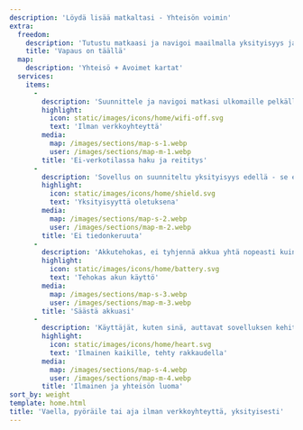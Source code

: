 ```yaml
---
description: 'Löydä lisää matkaltasi - Yhteisön voimin'
extra:
  freedom:
    description: 'Tutustu matkaasi ja navigoi maailmalla yksityisyys ja yhteisöllisyys etusijalla.'
    title: 'Vapaus on täällä'
  map:
    description: 'Yhteisö + Avoimet kartat'
  services:
    items:
      - 
        description: 'Suunnittele ja navigoi matkasi ulkomaille pelkällä GPS:llä ilman mobiilidatan käyttöä. Etsi reittipisteitä kaukaisilla vaelluksilla tai pyöräteillä.'
        highlight:
          icon: static/images/icons/home/wifi-off.svg
          text: 'Ilman verkkoyhteyttä'
        media:
          map: /images/sections/map-s-1.webp
          user: /images/sections/map-m-1.webp
        title: 'Ei-verkotilassa haku ja reititys'
      - 
        description: 'Sovellus on suunniteltu yksityisyys edellä - se ei tunnista, seuraa tai kerää mitään tietoja käyttäjistä. CoMaps on myös auditoitu <span class="text-icon"><svg viewBox="0 0 19 19"><use href="#icon-exodus"></use></svg> [Exodus](https://reports.exodus-privacy.eu.org/reports/app.comaps.google/latest/) toimesta.'
        highlight:
          icon: static/images/icons/home/shield.svg
          text: 'Yksityisyyttä oletuksena'
        media:
          map: /images/sections/map-s-2.webp
          user: /images/sections/map-m-2.webp
        title: 'Ei tiedonkeruuta'
      - 
        description: 'Akkutehokas, ei tyhjennä akkua yhtä nopeasti kuin muut navigointisovellukset.'
        highlight:
          icon: static/images/icons/home/battery.svg
          text: 'Tehokas akun käyttö'
        media:
          map: /images/sections/map-s-3.webp
          user: /images/sections/map-m-3.webp
        title: 'Säästä akkuasi'
      - 
        description: 'Käyttäjät, kuten sinä, auttavat sovelluksen kehityksen kanssa lisäämällä paikkoja <span class="text-icon"><svg viewBox="0 0 19 19"><use href="#icon-open-street-map"></use></svg> [OpenStreetMapiin](https://openstreetmap.org)</span>, antamalla palautetta ja osallistumalla sovelluskehitykseen <span class="text-icon"><svg viewbox="0 0 4.233 4.233"> <use href="#icon-codeberg"></use></svg> [Codeberg](https://codeberg.org/comaps)</span> luodaksemme yhdessä mahtavia karttoja. Projekti on Organic Mapsin ja Maps.Me:n haarukka, ja sitä ohjaa avoimen lähdekoodin yhteisö.'
        highlight:
          icon: static/images/icons/home/heart.svg
          text: 'Ilmainen kaikille, tehty rakkaudella'
        media:
          map: /images/sections/map-s-4.webp
          user: /images/sections/map-m-4.webp
        title: 'Ilmainen ja yhteisön luoma'
sort_by: weight
template: home.html
title: 'Vaella, pyöräile tai aja ilman verkkoyhteyttä, yksityisesti'
---
```

